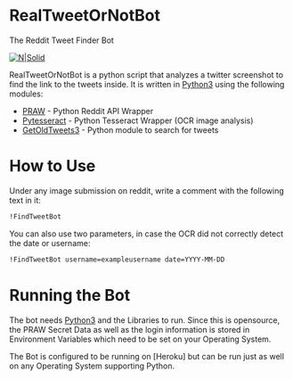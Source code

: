 # RealTweetOrNotBot
The Reddit Tweet Finder Bot

[![N|Solid](http://files.softicons.com/download/social-media-icons/flat-social-media-icons-by-uiconstock/png/128x128/reddit.png)](https://www.reddit.com/r/realtweetornotbot/)


RealTweetOrNotBot is a python script that analyzes a twitter screenshot to find the link to the tweets inside. It is written in [Python3] using the following modules:

  - [PRAW] - Python Reddit API Wrapper
  - [Pytesseract] - Python Tesseract Wrapper (OCR image analysis)
  - [GetOldTweets3] - Python module to search for tweets

# How to Use
Under any image submission on reddit, write a comment with the following text in it:
```sh
!FindTweetBot
```

You can also use two parameters, in case the OCR did not correctly detect the date or username:
```sh
!FindTweetBot username=exampleusername date=YYYY-MM-DD
```

# Running the Bot
The bot needs [Python3] and the Libraries to run. Since this is opensource, the PRAW Secret Data as well as the login information is stored in Environment Variables which need to be set on your Operating System.

The Bot is configured to be running on [Heroku] but can be run just as well on any Operating System supporting Python.


[//]: # (These are reference links used in the body of this note and get stripped out when the markdown processor does its job. There is no need to format nicely because it shouldn't be seen. Thanks SO - http://stackoverflow.com/questions/4823468/store-comments-in-markdown-syntax)

   [Python3]: <https://www.python.org/>
   [PRAW]: <https://praw.readthedocs.io/en/latest/>
   [GetOldTweets3]: <https://github.com/Mottl/GetOldTweets3>
   [Pytesseract]: <https://github.com/madmaze/pytesseract>
